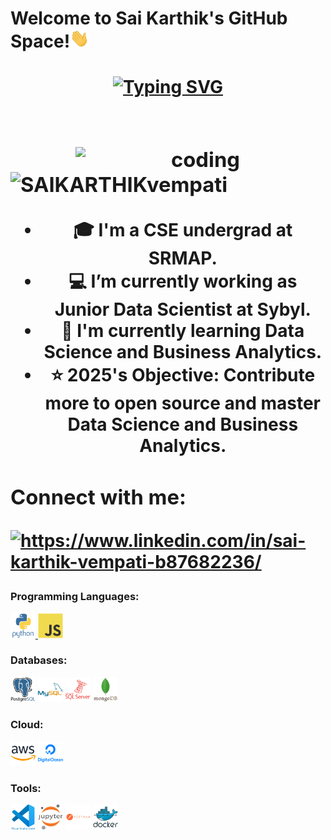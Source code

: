 # Welcome to Sai Karthik's GitHub Space!<img src="https://raw.githubusercontent.com/ABSphreak/ABSphreak/master/gifs/Hi.gif" height="30" />
<!-- <img align="right" alt="GIF" height="160px" src="https://media.giphy.com/media/du3J3cXyzhj75IOgvA/giphy.gif" /> -->
<h1 align = "center">
 <a href="https://git.io/typing-svg"><img src="https://readme-typing-svg.herokuapp.com?font=Fira+Code&size=75&duration=1500&pause=600&color=0CE82B&background=000000EE&center=true&vCenter=true&multiline=true&width=1920&height=384&lines=Hello+World!;My+name+is+Sai+Karthik;Welcome+to+my+README" alt="Typing SVG" /><a/>
 <h1/>
<!-- <p align="left"> <img src="https://komarev.com/ghpvc/?username=Stapa1&label=Profile%20views&color=0e75b6&style=flat" alt="Stapa1" /> </p> -->
  
<!--<h3 align="center">Passionate about Data Science and Ios Develeopment</h3> -->
<h3><img align="right" alt="coding" width="400" src="images/Cyberpunk Gif - IceGif.gif">
<p align="left"> <img src="https://komarev.com/ghpvc/?username=SAIKARTHIKvempati&label=Profile%20views&color=0e75b6&style=flat" alt="SAIKARTHIKvempati" /> </p>
</h3>


<!-- - 🌱 I’m currently learning **Data Mining** -->

<!-- - 📫 How to reach me **manigorla7@gmail.com** -->

- 🎓 I'm a CSE undergrad at SRMAP.  
- 💻 I’m currently working as Junior Data Scientist at Sybyl. 
- 👯 I'm currently learning Data Science and Business Analytics.
- ⭐ 2025's Objective: Contribute more to open source and master Data Science and Business Analytics. 

<!-- - ⚡ Fun fact **I am a procastinator** -->


<h3 align="left">Connect with me:</h3>
<p align="left">
<a href="https://www.linkedin.com/in/sai-karthik-vempati-b87682236/" target="blank"><img align="center" src="https://raw.githubusercontent.com/rahuldkjain/github-profile-readme-generator/master/src/images/icons/Social/linked-in-alt.svg" alt="https://www.linkedin.com/in/sai-karthik-vempati-b87682236/" height="30" width="40" /></a>
</p>

<h3 align="left">Programming Languages:</h3>
<p align="left"> 
  
  <a href="https://www.python.org" target="_blank" rel="noreferrer"> 
    <img src="https://github.com/devicons/devicon/blob/ca28c779441053191ff11710fe24a9e6c23690d6/icons/python/python-original-wordmark.svg" alt="Python" width="40" height="40"/> 
  </a>
  <a href="https://developer.mozilla.org/en-US/docs/Web/JavaScript" target="_blank" rel="noreferrer">
    <img src="https://raw.githubusercontent.com/devicons/devicon/master/icons/javascript/javascript-original.svg" alt="JavaScript" width="40" height="40"/> 
  </a> 

</p>

<h3 align="left">Databases:</h3>
<p align="left">
  <a> 
    <img src="https://github.com/devicons/devicon/blob/ca28c779441053191ff11710fe24a9e6c23690d6/icons/postgresql/postgresql-original-wordmark.svg" alt="PostgreSQL" width="40" height="40"/>
  </a>
  <a> 
    <img src="https://github.com/devicons/devicon/blob/ca28c779441053191ff11710fe24a9e6c23690d6/icons/mysql/mysql-original-wordmark.svg" alt="MySQL" width="40" height="40"/>
  </a>
  <a>
    <img src="https://github.com/devicons/devicon/blob/ca28c779441053191ff11710fe24a9e6c23690d6/icons/microsoftsqlserver/microsoftsqlserver-plain-wordmark.svg" alt="Microsoft SQL Server" width="40" height="40"/>
  </a>
  <a>
    <img src="https://github.com/devicons/devicon/blob/master/icons/mongodb/mongodb-original-wordmark.svg" alt="MongoDB" width="40" height="40"/>
  </a>
</p>

<h3 align="left">Cloud:</h3>
<p align="left">
  <a>
    <img src="https://github.com/devicons/devicon/blob/master/icons/amazonwebservices/amazonwebservices-original-wordmark.svg" alt="AWS" width="40" height="40"/>
  </a>
  <a>
    <img src="https://github.com/devicons/devicon/blob/master/icons/digitalocean/digitalocean-original-wordmark.svg" alt="DigitalOcean" width="40" height="40"/>
  </a>
</p>

<h3 align="left">Tools:</h3>
<p align="left">
  <a>
    <img src="https://github.com/devicons/devicon/blob/master/icons/vscode/vscode-original-wordmark.svg" alt="VSCode" width="40" height="40"/>
  </a>
  <a>
    <img src="https://github.com/devicons/devicon/blob/master/icons/jupyter/jupyter-original-wordmark.svg" alt="Jupyter" width="40" height="40"/>
  </a>
  <a>
    <img src="https://github.com/devicons/devicon/blob/master/icons/postman/postman-original-wordmark.svg" alt="Postman" width="40" height="40"/>
  </a>
  <a>
    <img src="https://github.com/devicons/devicon/blob/master/icons/docker/docker-original-wordmark.svg" alt="Docker" width="40" height="40"/>
  </a>
</p>

  </a>
 
</p>



  
  

